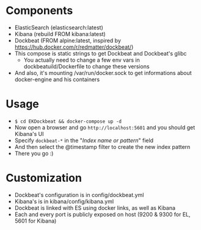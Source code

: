 # Components

- ElasticSearch (elasticsearch:latest)
- Kibana (rebuild FROM kibana:latest)
- Dockbeat (FROM alpine:latest, inspired by https://hub.docker.com/r/redmatter/dockbeat/)
- This compose is static strings to get Dockbeat and Dockbeat's glibc
  - You actually need to change a few env vars in dockbeatuild/Dockerfile to change these versions
- And also, it's mounting /var/run/docker.sock to get informations about docker-engine and his containers

# Usage

- ``` $ cd EKDockbeat && docker-compose up -d ```
- Now open a browser and go ```http://localhost:5601``` and you should get Kibana's UI
- Specify ```dockbeat-*``` in the "*Index name or pattern*" field
- And then select the @timestamp filter to create the new index pattern
- There you go :)

# Customization

- Dockbeat's configuration is in config/dockbeat.yml
- Kibana's is in kibana/config/kibana.yml
- Dockbeat is linked with ES using docker links, as well as Kibana
- Each and every port is publicly exposed on host (9200 & 9300 for EL, 5601 for Kibana)
